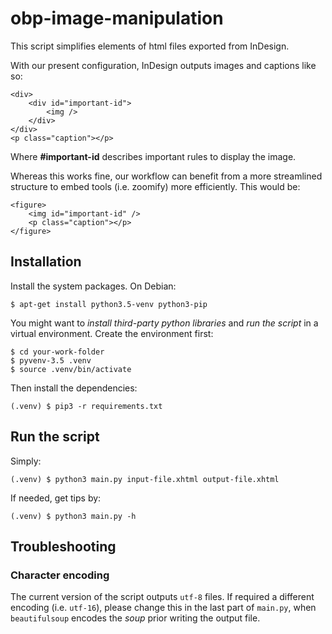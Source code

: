 # obp-image-manipulation
This script simplifies elements of html files exported from InDesign.

With our present configuration, InDesign outputs images and captions like so:
```
<div>
    <div id="important-id">
        <img />
    </div>
</div>
<p class="caption"></p>
```
Where **#important-id** describes important rules to display the image.

Whereas this works fine, our workflow can benefit from a more streamlined structure to embed tools (i.e. zoomify) more efficiently. This would be:
```
<figure>
    <img id="important-id" />
    <p class="caption"></p>
</figure>
```
## Installation
Install the system packages. On Debian:
```
$ apt-get install python3.5-venv python3-pip
```
You might want to _install third-party python libraries_ and _run the script_ in a virtual environment. Create the environment first:
```
$ cd your-work-folder
$ pyvenv-3.5 .venv
$ source .venv/bin/activate
```
Then install the dependencies:
```
(.venv) $ pip3 -r requirements.txt 
```

## Run the script
Simply:
```
(.venv) $ python3 main.py input-file.xhtml output-file.xhtml
```

If needed, get tips by:
```
(.venv) $ python3 main.py -h
```
## Troubleshooting
### Character encoding
The current version of the script outputs `utf-8` files. If required a different encoding (i.e. `utf-16`), please change this in the last part of `main.py`, when `beautifulsoup` encodes the _soup_ prior writing the output file.
